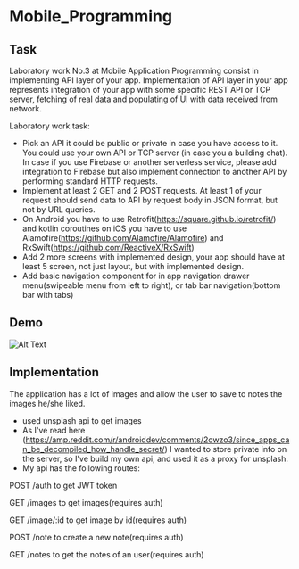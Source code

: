 # Mobile_Programming


## Task

Laboratory work No.3 at Mobile Application Programming consist in implementing API layer of your app.
Implementation of API layer in your app represents integration of your app with some specific REST API or TCP server, fetching of real data and populating of UI with data received from network.

Laboratory work task:

* Pick an API it could be public or private in case you have access to it. You could use your own API or TCP server (in case you a building chat). In case if you use Firebase or another serverless service, please add integration to Firebase but also implement connection to another API by performing standard HTTP requests.
* Implement at least 2 GET and 2 POST requests. At least 1 of your request should send data to API by request body in JSON format, but not by URL queries.
* On Android you have to use Retrofit(https://square.github.io/retrofit/) and kotlin coroutines on iOS you have to use Alamofire(https://github.com/Alamofire/Alamofire) and RxSwift(https://github.com/ReactiveX/RxSwift) 
* Add 2 more screens with implemented design, your app should have at least 5 screen, not just layout, but with implemented design.
* Add basic navigation component for in app navigation drawer menu(swipeable menu from left to right), or tab bar navigation(bottom bar with tabs) 
    
## Demo
![Alt Text](https://github.com/dgaponcic/Mobile_Programming/blob/lab3/demo.gif)

## Implementation

The application has a lot of images and allow the user to save to notes the images he/she liked.
* used unsplash api to get images
* As I've read here (https://amp.reddit.com/r/androiddev/comments/2owzo3/since_apps_can_be_decompiled_how_handle_secret/) I wanted to store private info on the server, so I've build my own api, and used it as a proxy for unsplash.
* My api has the following routes:

POST /auth to get JWT token

GET  /images to get images(requires auth)

GET /image/:id to get image by id(requires auth)

POST /note to create a new note(requires auth)

GET /notes to get the notes of an user(requires auth)
